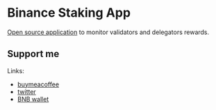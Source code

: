 # Binance Staking App

[Open source application](https://github.com/pyoner/binance-staking-streamlit) to monitor validators and delegators rewards.

## Support me

Links:

- [buymeacoffee](https://www.buymeacoffee.com/pyoner)
- [twitter](https://twitter.com/pyoner)
- [BNB wallet](https://explorer.binance.org/address/bnb15kgkf5t23mkp34e8808jafvkh7ud8p4anzxvt6)
